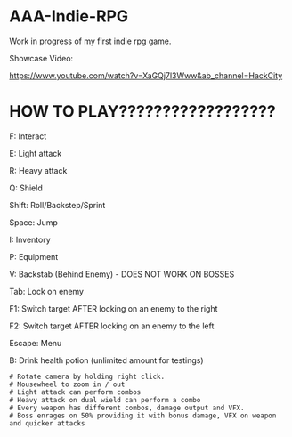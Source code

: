 # AAA-Indie-RPG

Work in progress of my first indie rpg game.

Showcase Video:

https://www.youtube.com/watch?v=XaGQj7l3Www&ab_channel=HackCity


# HOW TO PLAY??????????????????

F: Interact

E: Light attack

R: Heavy attack

Q: Shield

Shift: Roll/Backstep/Sprint

Space: Jump

I: Inventory

P: Equipment

V: Backstab (Behind Enemy) - DOES NOT WORK ON BOSSES

Tab: Lock on enemy

F1: Switch target AFTER locking on an enemy to the right

F2: Switch target AFTER locking on an enemy to the left

Escape: Menu

B: Drink health potion (unlimited amount for testings)
~~~~~~~~~~~~~~~~~~~~~~~~~~~~~~
# Rotate camera by holding right click.
# Mousewheel to zoom in / out
# Light attack can perform combos
# Heavy attack on dual wield can perform a combo
# Every weapon has different combos, damage output and VFX.
# Boss enrages on 50% providing it with bonus damage, VFX on weapon and quicker attacks

